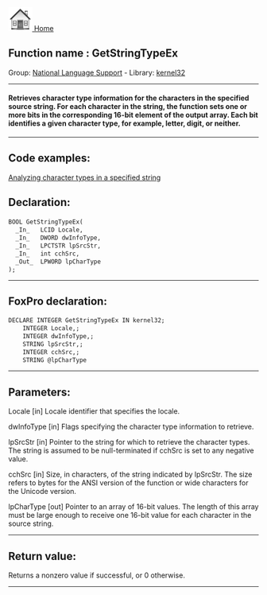 [<img src="../../images/home.png"> Home ](https://github.com/VFPX/Win32API)  

## Function name : GetStringTypeEx
Group: [National Language Support](../../functions_group.md#National_Language_Support)  -  Library: [kernel32](../../libraries.md#kernel32)  
***  


#### Retrieves character type information for the characters in the specified source string. For each character in the string, the function sets one or more bits in the corresponding 16-bit element of the output array. Each bit identifies a given character type, for example, letter, digit, or neither.
***  


## Code examples:
[Analyzing character types in a specified string](../../samples/sample_600.md)  

## Declaration:
```foxpro  
BOOL GetStringTypeEx(
  _In_   LCID Locale,
  _In_   DWORD dwInfoType,
  _In_   LPCTSTR lpSrcStr,
  _In_   int cchSrc,
  _Out_  LPWORD lpCharType
);  
```  
***  


## FoxPro declaration:
```foxpro  
DECLARE INTEGER GetStringTypeEx IN kernel32;
	INTEGER Locale,;
	INTEGER dwInfoType,;
	STRING lpSrcStr,;
	INTEGER cchSrc,;
	STRING @lpCharType  
```  
***  


## Parameters:
Locale [in]
Locale identifier that specifies the locale.

dwInfoType [in]
Flags specifying the character type information to retrieve.

lpSrcStr [in]
Pointer to the string for which to retrieve the character types. The string is assumed to be null-terminated if cchSrc is set to any negative value.

cchSrc [in]
Size, in characters, of the string indicated by lpSrcStr. The size refers to bytes for the ANSI version of the function or wide characters for the Unicode version.

lpCharType [out]
Pointer to an array of 16-bit values. The length of this array must be large enough to receive one 16-bit value for each character in the source string.   
***  


## Return value:
Returns a nonzero value if successful, or 0 otherwise.   
***  

